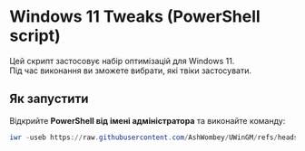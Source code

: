 # Windows 11 Tweaks (PowerShell script)

Цей скрипт застосовує набір оптимізацій для Windows 11.  
Під час виконання ви зможете вибрати, які твіки застосувати.

## Як запустити

Відкрийте **PowerShell від імені адміністратора** та виконайте команду:

```powershell
iwr -useb https://raw.githubusercontent.com/AshWombey/UWinGM/refs/heads/main/tweaks.ps1 | iex
